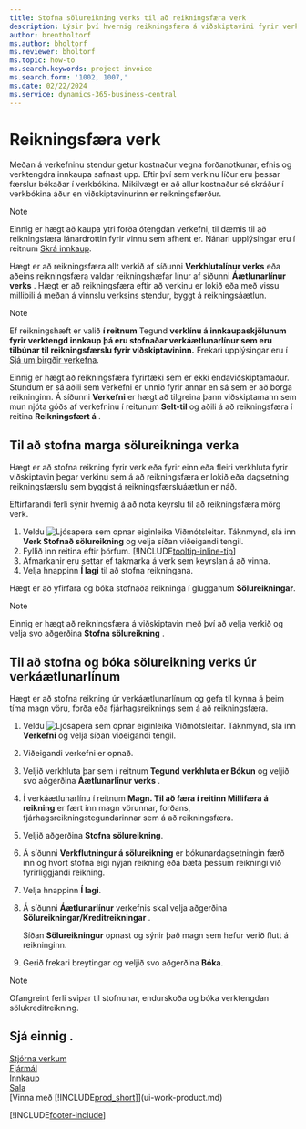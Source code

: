 ```yaml
---
title: Stofna sölureikning verks til að reikningsfæra verk
description: Lýsir því hvernig reikningsfæra á viðskiptavini fyrir verkkostnað sem verkferla og kostnað sem safnast upp.
author: brentholtorf
ms.author: bholtorf
ms.reviewer: bholtorf
ms.topic: how-to
ms.search.keywords: project invoice
ms.search.form: '1002, 1007,'
ms.date: 02/22/2024
ms.service: dynamics-365-business-central
---
```

# Reikningsfæra verk

Meðan á verkefninu stendur getur kostnaður vegna forðanotkunar, efnis og verktengdra innkaupa safnast upp. Eftir því sem verkinu líður eru þessar færslur bókaðar í verkbókina. Mikilvægt er að allur kostnaður sé skráður í verkbókina áður en viðskiptavinurinn er reikningsfærður.

> [!NOTE]
> Einnig er hægt að kaupa ytri forða ótengdan verkefni, til dæmis til að reikningsfæra lánardrottin fyrir vinnu sem afhent er. Nánari upplýsingar eru í reitnum [Skrá innkaup](purchasing-how-record-purchases.md).

Hægt er að reikningsfæra allt verkið af síðunni **Verkhlutalínur verks** eða aðeins reikningsfæra valdar reikningshæfar línur af síðunni **Áætlunarlínur verks** . Hægt er að reikningsfæra eftir að verkinu er lokið eða með vissu millibili á meðan á vinnslu verksins stendur, byggt á reikningsáætlun.

> [!NOTE]  
> Ef reikningshæft er valið **í reitnum** Tegund **verklínu á innkaupaskjölunum fyrir verktengd innkaup þá eru stofnaðar verkáætlunarlínur sem eru tilbúnar til reikningsfærslu fyrir viðskiptavininn.**  Frekari upplýsingar eru í [Sjá um birgðir verkefna](projects-how-manage-project-supplies.md).

Einnig er hægt að reikningsfæra fyrirtæki sem er ekki endaviðskiptamaður. Stundum er sá aðili sem verkefni er unnið fyrir annar en sá sem er að borga reikninginn. Á síðunni **Verkefni** er hægt að tilgreina þann viðskiptamann sem mun njóta góðs af verkefninu í reitunum **Selt-til** og aðili á að reikningsfæra í reitina **Reikningsfært á** .

## Til að stofna marga sölureikninga verka

Hægt er að stofna reikning fyrir verk eða fyrir einn eða fleiri verkhluta fyrir viðskiptavin þegar verkinu sem á að reikningsfæra er lokið eða dagsetning reikningsfærslu sem byggist á reikningsfærsluáætlun er náð.

Eftirfarandi ferli sýnir hvernig á að nota keyrslu til að reikningsfæra mörg verk.  

1. Veldu ![Ljósapera sem opnar eiginleika Viðmótsleitar.](media/ui-search/search_small.png "Segðu mér hvað þú vilt gera") Táknmynd, slá inn **Verk Stofnað sölureikning** og velja síðan viðeigandi tengil.  
2. Fyllið inn reitina eftir þörfum. [!INCLUDE[tooltip-inline-tip](includes/tooltip-inline-tip_md.md)]
3. Afmarkanir eru settar ef takmarka á verk sem keyrslan á að vinna.
4. Velja hnappinn **Í lagi** til að stofna reikningana.  

Hægt er að yfirfara og bóka stofnaða reikninga í glugganum **Sölureikningar**.

> [!NOTE]
> Einnig er hægt að reikningsfæra á viðskiptavin með því að velja verkið og velja svo aðgerðina **Stofna sölureikning** . 

## Til að stofna og bóka sölureikning verks úr verkáætlunarlínum

Hægt er að stofna reikning úr verkáætlunarlínum og gefa til kynna á þeim tíma magn vöru, forða eða fjárhagsreiknings sem á að reikningsfæra.

1. Veldu ![Ljósapera sem opnar eiginleika Viðmótsleitar.](media/ui-search/search_small.png "Segðu mér hvað þú vilt gera") Táknmynd, slá inn **Verkefni** og velja síðan viðeigandi tengil.
2. Viðeigandi verkefni er opnað.
3. Veljið verkhluta þar sem í reitnum **Tegund** **verkhluta er Bókun** og veljið svo aðgerðina **Áætlunarlínur verks** .  
4. Í verkáætlunarlínu í reitnum **Magn. Til að færa í reitinn Millifæra á reikning** er fært inn magn vörunnar, forðans, fjárhagsreikningstegundarinnar sem á að reikningsfæra.  
5. Veljið aðgerðina **Stofna sölureikning**.
6. Á síðunni **Verkflutningur á sölureikning** er bókunardagsetningin færð inn og hvort stofna eigi nýjan reikning eða bæta þessum reikningi við fyrirliggjandi reikning.
7. Velja hnappinn **Í lagi**.  
8. Á síðunni **Áætlunarlínur** verkefnis skal velja aðgerðina **Sölureikningar/Kreditreikningar** .

    Síðan **Sölureikningur** opnast og sýnir það magn sem hefur verið flutt á reikninginn.
9. Gerið frekari breytingar og veljið svo aðgerðina **Bóka**.

> [!NOTE]  
> Ofangreint ferli svipar til stofnunar, endurskoða og bóka verktengdan sölukreditreikning.

## Sjá einnig .

[Stjórna verkum](projects-manage-projects.md)  
[Fjármál](finance.md)  
[Innkaup](purchasing-manage-purchasing.md)  
[Sala](sales-manage-sales.md)  
[Vinna með [!INCLUDE[prod_short](includes/prod_short.md)]](ui-work-product.md)  

[!INCLUDE[footer-include](includes/footer-banner.md)]
